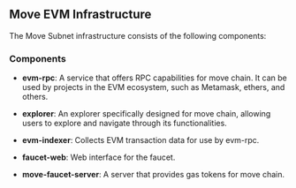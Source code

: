 ## Move EVM Infrastructure

The Move Subnet infrastructure consists of the following components:

### Components

- **evm-rpc**: 
  A service that offers RPC capabilities for move chain. It can be used by projects in the EVM ecosystem, such as Metamask, ethers, and others.
  
- **explorer**: 
  An explorer specifically designed for move chain, allowing users to explore and navigate through its functionalities.
  
- **evm-indexer**: 
  Collects EVM transaction data for use by evm-rpc.
  
- **faucet-web**: 
  Web interface for the faucet.

- **move-faucet-server**: 
  A server that provides gas tokens for move chain.
